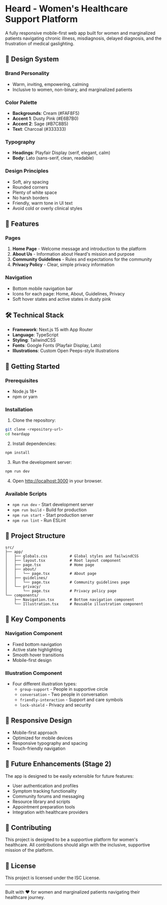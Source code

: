 # Heard - Women's Healthcare Support Platform

A fully responsive mobile-first web app built for women and marginalized patients navigating chronic illness, misdiagnosis, delayed diagnosis, and the frustration of medical gaslighting.

## 🎨 Design System

### Brand Personality
- Warm, inviting, empowering, calming
- Inclusive to women, non-binary, and marginalized patients

### Color Palette
- **Backgrounds**: Cream (#FAF8F5)
- **Accent 1**: Dusty Pink (#E6B7B0)
- **Accent 2**: Sage (#B7C8B5)
- **Text**: Charcoal (#333333)

### Typography
- **Headings**: Playfair Display (serif, elegant, calm)
- **Body**: Lato (sans-serif, clean, readable)

### Design Principles
- Soft, airy spacing
- Rounded corners
- Plenty of white space
- No harsh borders
- Friendly, warm tone in UI text
- Avoid cold or overly clinical styles

## 📱 Features

### Pages
1. **Home Page** - Welcome message and introduction to the platform
2. **About Us** - Information about Heard's mission and purpose
3. **Community Guidelines** - Rules and expectations for the community
4. **Privacy Policy** - Clear, simple privacy information

### Navigation
- Bottom mobile navigation bar
- Icons for each page: Home, About, Guidelines, Privacy
- Soft hover states and active states in dusty pink

## 🛠️ Technical Stack

- **Framework**: Next.js 15 with App Router
- **Language**: TypeScript
- **Styling**: TailwindCSS
- **Fonts**: Google Fonts (Playfair Display, Lato)
- **Illustrations**: Custom Open Peeps-style illustrations

## 🚀 Getting Started

### Prerequisites
- Node.js 18+ 
- npm or yarn

### Installation

1. Clone the repository:
```bash
git clone <repository-url>
cd heardapp
```

2. Install dependencies:
```bash
npm install
```

3. Run the development server:
```bash
npm run dev
```

4. Open [http://localhost:3000](http://localhost:3000) in your browser.

### Available Scripts

- `npm run dev` - Start development server
- `npm run build` - Build for production
- `npm run start` - Start production server
- `npm run lint` - Run ESLint

## 📁 Project Structure

```
src/
├── app/
│   ├── globals.css          # Global styles and TailwindCSS
│   ├── layout.tsx           # Root layout component
│   ├── page.tsx             # Home page
│   ├── about/
│   │   └── page.tsx         # About page
│   ├── guidelines/
│   │   └── page.tsx         # Community guidelines page
│   └── privacy/
│       └── page.tsx         # Privacy policy page
└── components/
    ├── Navigation.tsx       # Bottom navigation component
    └── Illustration.tsx     # Reusable illustration component
```

## 🎯 Key Components

### Navigation Component
- Fixed bottom navigation
- Active state highlighting
- Smooth hover transitions
- Mobile-first design

### Illustration Component
- Four different illustration types:
  - `group-support` - People in supportive circle
  - `conversation` - Two people in conversation
  - `friendly-interaction` - Support and care symbols
  - `lock-shield` - Privacy and security

## 📱 Responsive Design

- Mobile-first approach
- Optimized for mobile devices
- Responsive typography and spacing
- Touch-friendly navigation

## 🔮 Future Enhancements (Stage 2)

The app is designed to be easily extensible for future features:

- User authentication and profiles
- Symptom tracking functionality
- Community forums and messaging
- Resource library and scripts
- Appointment preparation tools
- Integration with healthcare providers

## 🤝 Contributing

This project is designed to be a supportive platform for women's healthcare. All contributions should align with the inclusive, supportive mission of the platform.

## 📄 License

This project is licensed under the ISC License.

---

Built with ❤️ for women and marginalized patients navigating their healthcare journey.
